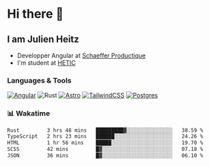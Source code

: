 <h1>Hi there 👋</h1>

## I am Julien Heitz

- Developper Angular at [Schaeffer Productique](www.schaeffer-productique.com)
- I'm student at [HETIC](https://www.hetic.net)

### Languages & Tools

[![Angular](https://img.shields.io/badge/Angular-%23DD0031.svg?logo=angular&logoColor=white)](#)
![Rust](https://img.shields.io/badge/Rust-000000?logo=Rust&logoColor=white)
[![Astro](https://img.shields.io/badge/Astro-BC52EE?logo=astro&logoColor=fff)](#)
[![TailwindCSS](https://img.shields.io/badge/Tailwind%20CSS-%2338B2AC.svg?logo=tailwind-css&logoColor=white)](#)
[![Postgres](https://img.shields.io/badge/Postgres-%23316192.svg?logo=postgresql&logoColor=white)](#)

### 📊 Wakatime

<!--START_SECTION:waka-->

```txt
Rust         3 hrs 48 mins   █████████▓░░░░░░░░░░░░░░░   38.59 %
TypeScript   2 hrs 23 mins   ██████░░░░░░░░░░░░░░░░░░░   24.26 %
HTML         1 hr 56 mins    █████░░░░░░░░░░░░░░░░░░░░   19.70 %
SCSS         42 mins         █▓░░░░░░░░░░░░░░░░░░░░░░░   07.18 %
JSON         36 mins         █▓░░░░░░░░░░░░░░░░░░░░░░░   06.10 %
```

<!--END_SECTION:waka-->
